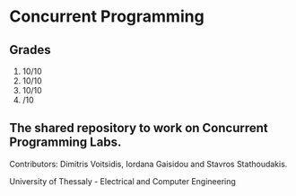 # Concurrent Programming

## Grades
1) 10/10
2) 10/10
3) 10/10
4)   /10 

## The shared repository to work on Concurrent Programming Labs.

Contributors: Dimitris Voitsidis, Iordana Gaisidou and Stavros Stathoudakis.

University of Thessaly - Electrical and Computer Engineering
